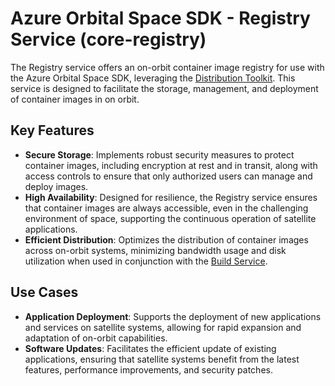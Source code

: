 # Azure Orbital Space SDK - Registry Service (core-registry)

The Registry service offers an on-orbit container image registry for use with the Azure Orbital Space SDK, leveraging the [Distribution Toolkit](https://github.com/distribution/distribution). This service is designed to facilitate the storage, management, and deployment of container images in on orbit.

## Key Features

- **Secure Storage**: Implements robust security measures to protect container images, including encryption at rest and in transit, along with access controls to ensure that only authorized users can manage and deploy images.
- **High Availability**: Designed for resilience, the Registry service ensures that container images are always accessible, even in the challenging environment of space, supporting the continuous operation of satellite applications.
- **Efficient Distribution**: Optimizes the distribution of container images across on-orbit systems, minimizing bandwidth usage and disk utilization when used in conjunction with the [Build Service]().

## Use Cases

- **Application Deployment**: Supports the deployment of new applications and services on satellite systems, allowing for rapid expansion and adaptation of on-orbit capabilities.
- **Software Updates**: Facilitates the efficient update of existing applications, ensuring that satellite systems benefit from the latest features, performance improvements, and security patches.

<!-- TODO: Finish this documentation and provide links -->